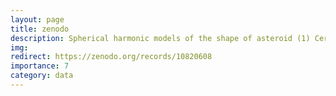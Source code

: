 ```yaml
---
layout: page
title: zenodo
description: Spherical harmonic models of the shape of asteroid (1) Ceres [DLR SPG]
img:
redirect: https://zenodo.org/records/10820608
importance: 7
category: data
---
```

